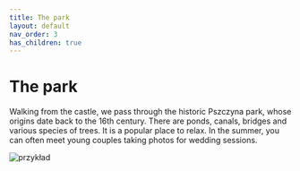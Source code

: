 ```yaml
---
title: The park
layout: default
nav_order: 3
has_children: true
---
```


# The park
Walking from the castle, we pass through the historic Pszczyna park, whose origins date back to the 16th century. There are ponds, canals, bridges and various species of trees. It is a popular place to relax. In the summer, you can often meet young couples taking photos for wedding sessions.

![przykład](../images/r.png)



  
